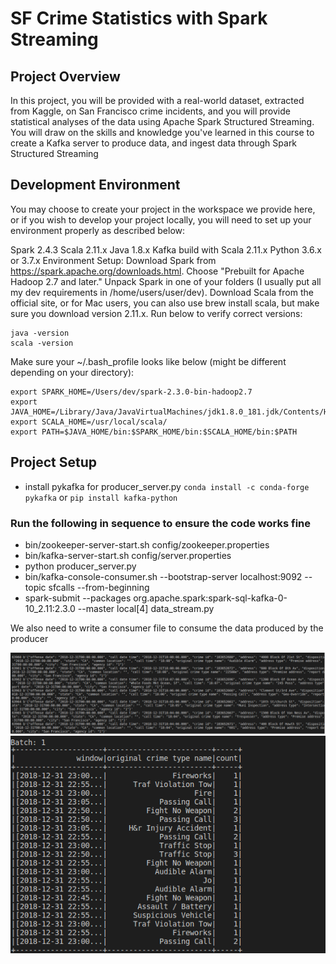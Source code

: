 

# SF Crime Statistics with Spark Streaming
## Project Overview
In this project, you will be provided with a real-world dataset, extracted from Kaggle, on San Francisco crime incidents, and you will provide statistical analyses of the data using Apache Spark Structured Streaming. You will draw on the skills and knowledge you've learned in this course to create a Kafka server to produce data, and ingest data through Spark Structured Streaming

## Development Environment
You may choose to create your project in the workspace we provide here, or if you wish to develop your project locally, you will need to set up your environment properly as described below:

Spark 2.4.3
Scala 2.11.x
Java 1.8.x
Kafka build with Scala 2.11.x
Python 3.6.x or 3.7.x
Environment Setup:
Download Spark from https://spark.apache.org/downloads.html. Choose "Prebuilt for Apache Hadoop 2.7 and later."
Unpack Spark in one of your folders (I usually put all my dev requirements in /home/users/user/dev).
Download Scala from the official site, or for Mac users, you can also use brew install scala, but make sure you download version 2.11.x.
Run below to verify correct versions:
```
java -version
scala -version
```
Make sure your ~/.bash_profile looks like below (might be different depending on your directory):
```
export SPARK_HOME=/Users/dev/spark-2.3.0-bin-hadoop2.7
export JAVA_HOME=/Library/Java/JavaVirtualMachines/jdk1.8.0_181.jdk/Contents/Home
export SCALA_HOME=/usr/local/scala/
export PATH=$JAVA_HOME/bin:$SPARK_HOME/bin:$SCALA_HOME/bin:$PATH
```

## Project Setup
- install pykafka for producer_server.py `conda install -c conda-forge pykafka` or `pip install kafka-python`

### Run the following in sequence to ensure the code works fine
- bin/zookeeper-server-start.sh config/zookeeper.properties
- bin/kafka-server-start.sh config/server.properties
- python producer_server.py
- bin/kafka-console-consumer.sh --bootstrap-server localhost:9092 --topic sfcalls --from-beginning
- spark-submit --packages org.apache.spark:spark-sql-kafka-0-10_2.11:2.3.0 --master local[4] data_stream.py 

We also need to write a consumer file to consume the data produced by the producer

![Consumer](consumer.png)
![batch1](batch_file.png)

